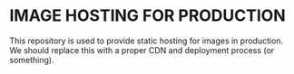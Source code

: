 # IMAGE HOSTING FOR PRODUCTION

This repository is used to provide static hosting for images in production. We should replace this with a proper CDN and deployment process (or something).
